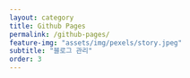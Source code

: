 ```yaml
---
layout: category
title: Github Pages
permalink: /github-pages/
feature-img: "assets/img/pexels/story.jpeg"
subtitle: "블로그 관리"
order: 3
---
```

